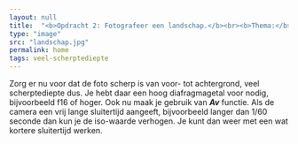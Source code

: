 ```yaml
---
layout: null
title:  "<b>Opdracht 2: Fotografeer een landschap.</b><br><b>Thema:</b> <span>scherptediepte</span>"
type: "image"
src: "landschap.jpg"
permalink: home
tags: veel-scherptediepte
---
```



Zorg er nu voor dat de foto scherp is van voor- tot achtergrond, 
veel scherptediepte dus. Je hebt daar een hoog diafragmagetal 
voor nodig, bijvoorbeeld f16 of hoger. Ook nu maak je gebruik van
***Av*** functie. Als de camera een vrij lange sluitertijd 
aangeeft, bijvoorbeeld langer dan 1/60 seconde dan kun je de 
iso-waarde verhogen. Je kunt dan weer met een wat kortere 
sluitertijd werken.